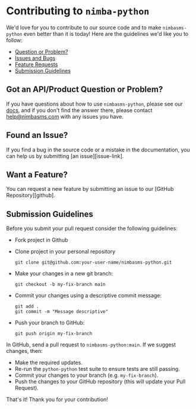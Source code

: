 # Contributing to `nimba-python`

We'd love for you to contribute to our source code and to make `nimbasms-python`
even better than it is today! Here are the guidelines we'd like you to follow:

 - [Question or Problem?](#question)
 - [Issues and Bugs](#issue)
 - [Feature Requests](#feature)
 - [Submission Guidelines](#submit)


## <a name="question"></a> Got an API/Product Question or Problem?

 If you have questions about how to use `nimbasms-python`, please see our
[docs](https://developers.nimbasms.com), and if you don't find the answer there, please contact
[help@nimbasms.com](mailto:help@nimbasms.com) with any issues you have.


## <a name="issue"></a> Found an Issue?

If you find a bug in the source code or a mistake in the documentation, you can
help us by submitting [an issue][issue-link].


## <a name="feature"></a> Want a Feature?

You can request a new feature by submitting an issue to our
[GitHub Repository][github].


## <a name="submit"></a> Submission Guidelines
Before you submit your pull request consider the following guidelines:

* Fork project in Github

* Clone project in your personal repository

	```shell
	git clone git@github.com:your-user-name/nimbasms-python.git
    ```

* Make your changes in a new git branch:

    ```shell
    git checkout -b my-fix-branch main
    ```

* Commit your changes using a descriptive commit message:

    ```shell
    git add .
    git commit -m "Message descriptive"
    ```

* Push your branch to GitHub:

    ```shell
    git push origin my-fix-branch
    ```

In GitHub, send a pull request to `nimbasms-python:main`.
If we suggest changes, then:

* Make the required updates.
* Re-run the `python-python` test suite to ensure tests are still passing.
* Commit your changes to your branch (e.g. `my-fix-branch`).
* Push the changes to your GitHub repository (this will update your Pull Request).

That's it! Thank you for your contribution!